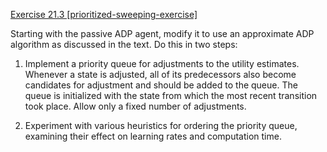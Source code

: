 [Exercise 21.3 \[prioritized-sweeping-exercise\]](ex_3/)

Starting with the passive ADP agent,
modify it to use an approximate ADP algorithm as discussed in the text.
Do this in two steps:

1.  Implement a priority queue for adjustments to the utility estimates.
    Whenever a state is adjusted, all of its predecessors also become
    candidates for adjustment and should be added to the queue. The
    queue is initialized with the state from which the most recent
    transition took place. Allow only a fixed number of adjustments.

2.  Experiment with various heuristics for ordering the priority queue,
    examining their effect on learning rates and computation time.
